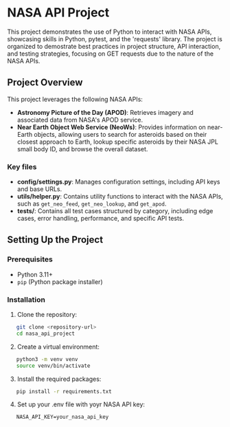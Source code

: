 # NASA API Project

This project demonstrates the use of Python to interact with NASA APIs, showcasing skills in Python,
pytest, and the 'requests' library. The project is organized to demostrate best practices in project
structure, API interaction, and testing strategies, focusing on GET requests due to the nature of the NASA APIs.

## Project Overview

This project leverages the following NASA APIs:
- **Astronomy Picture of the Day (APOD)**: Retrieves imagery and associated data from NASA's APOD service.
- **Near Earth Object Web Service (NeoWs)**: Provides information on near-Earth objects, allowing users to search for asteroids
based on their closest approach to Earth, lookup specific asteroids by their NASA JPL small body ID, and browse the overall dataset.

### Key files

- **config/settings.py**: Manages configuration settings, including API keys and base URLs.
- **utils/helper.py**: Contains utility functions to interact with the NASA APIs, such as `get_neo_feed`, `get_neo_lookup`, and `get_apod`.
- **tests/**: Contains all test cases structured by category, including edge cases, error handling, performance, and specific API tests.

## Setting Up the Project

### Prerequisites
- Python 3.11+
- `pip` (Python package installer)

### Installation

1. Clone the repository:
```bash
   git clone <repository-url>
   cd nasa_api_project
```

2. Create a virtual environment:
```bash
   python3 -m venv venv
   source venv/bin/activate
```

3. Install the required packages:
```bash
   pip install -r requirements.txt
```
4. Set up your .env file with yoyr NASA API key:
```env
   NASA_API_KEY=your_nasa_api_key
```


